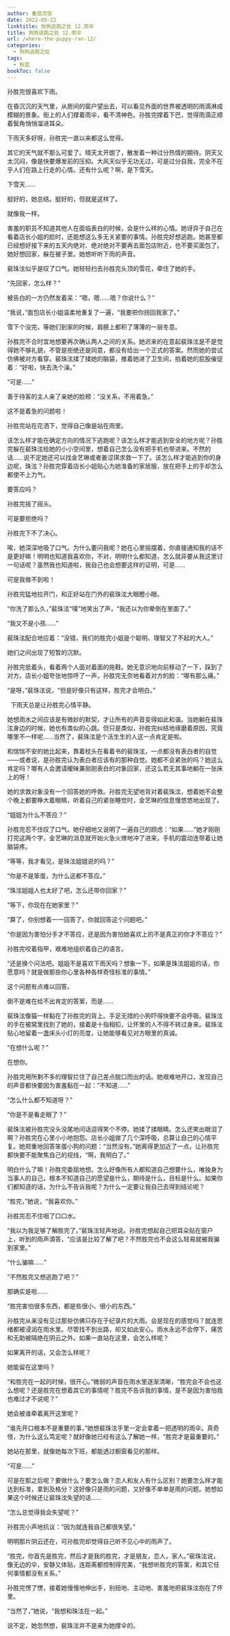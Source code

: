 ```yaml
---
author: 番茄烫饭
date: 2022-05-22
linktitle: 狗狗逃跑之处 12.雨伞
title: 狗狗逃跑之处 12.雨伞
url: /where-the-puppy-ran-12/
categories:
  - 狗狗逃跑之处
tags:
  - 粉蓝
bookToc: false
---
```


孙胜完很喜欢下雨。

<!--more-->

在昏沉沉的天气里，从房间的窗户望出去，可以看见外面的世界被透明的雨滴淋成模糊的景象。街上的人们撑着雨伞，看不清神色。孙胜完撑着下巴，觉得雨滴正顺着鬓角悄悄溜进耳朵。

下雨天多好呀，孙胜完一直以来都这么觉得。

其它的天气就不那么可爱了。晴天太开朗了，散发着一种过分热情的期待。阴天又太沉闷，像是快要爆发前的压抑。大风天似乎无功无过，可是过分自我，完全不在乎人们在路上行走的心情。还有什么呢？啊，是下雪天。

下雪天……

挺好的，她总结。挺好的，但就是这样了。

就像我一样。

害羞的职员不知道其他人在面临表白的时候，会是什么样的心情。她讶异于自己在看着店长小姐的脸时，还能想这么多无关紧要的事情。孙胜完好想逃跑。她甚至都已经想好接下来的五天内绝对、绝对绝对不要再去面包店附近，也不要买面包了。她好想回家，躲在被子里。她想听听下雨的声音。

裴珠泫似乎是叹了口气。她轻轻扫去孙胜完头顶的雪花，牵住了她的手。

“先回家，怎么样？”

被告白的一方仍然发着呆：“嗯，嗯……嗯？你说什么？”

“我说，”面包店长小姐温柔地重复了一遍，“我要把你拐回我家了。”
 


雪下个没完，等她们到家的时候，肩膀上都积了薄薄的一层冬意。

孙胜完不合时宜地想要再次确认两人之间的关系。她迟来的在意起裴珠泫是不是觉得她不够礼貌，不管是拒绝还是同意，都没有给出一个正式的答案。然而她的尝试仿佛被对方看穿。裴珠泫揉了揉她的脑袋，推着她进了卫生间，拍着她的屁股催促着：“好啦，快去洗个澡。”

“可是……”

善于待客的主人亲了亲她的脸颊：“没关系，不用着急。”

这不是着急的问题啦！

孙胜完站在花洒下，觉得自己像是站在雨里。

该怎么样才能在确定方向的情况下逃跑呢？该怎么样才能逃到安全的地方呢？孙胜完躲在裴珠泫给她的小小空间里，想着自己怎么没有把手机也带进来。不然的话……说不定她还可以找金艺琳或者姜涩琪求救一下了。该怎么样才能逃到你的身边呢，珠泫？孙胜完穿着店长小姐贴心为她准备的家居服，放在把手上的手却怎么都使不上力气。

要答应吗？

孙胜完摇了摇头。

可是要拒绝吗？

孙胜完下不了决心。

唉，她深深地吸了口气。为什么要问我呢？她在心里摇摆着，你直接通知我的话不是更好嘛！明明也知道我喜欢你，不对，明明什么都知道，怎么就非要从我这里讨一句话呢？虽然我也知道啦，我自己也会想要这样的证明，可是……

可是我做不到啦！

孙胜完猛地拉开门，和正好站在门外的裴珠泫大眼瞪小眼。

“你洗了那么久，”裴珠泫“噗”地笑出了声，“我还以为你晕倒在里面了。”

“我又不是小孩……”

裴珠泫配合地应着：“没错，我们的胜完小姐是个聪明、理智又了不起的大人。”

她们之间出现了短暂的沉默。

孙胜完低着头，看着两个人面对着面的拖鞋。她无意识地向前移动了一下，踩到了对方。店长小姐夸张地惊呼了一声，孙胜完无奈地看着对方的脸：“哪有那么痛。”

“是呀，”裴珠泫说，“但是好像只有这样，胜完才会明白。”


 
下雨天总是让孙胜完心情平静。

她想雨水之间应该是有微妙的默契，才让所有的声音变得如此和谐。当她躺在裴珠泫身边的时候，她也有类似的心跳。但只是类似，孙胜完纠结地琢磨着原因，究竟哪里不一样呢……当然了，裴珠泫是个活生生的人这一点肯定是啦。

和惴惴不安的她比起来，靠着枕头在看着书的裴珠泫，一点都没有表白者的自觉——或者说，是孙胜完认为表白者应该有的那种自觉。她都不会紧张的吗？她这么肯定吗？哪有人会邀请暧昧兼刚刚表白的对象回家，还这么若无其事地躺在一张床上的呀！

她的求救对象没有一个回答她的呼救。孙胜完无望地背对着裴珠泫，想着她不会整个晚上都要睁大着眼睛，听着自己的紧张睡觉时，金艺琳的信息慢悠悠地出现了。

“姐姐为什么不答应？”

孙胜完忍不住叹了口气。她仔细地又说明了一遍自己的顾虑：“如果……”她才刚刚打完这两个字，金艺琳的消息就开始火急火燎地冲了进来，手机的震动连带着让她脑袋疼。

“等等，我才看见，是珠泫姐姐说的吗？”

“你是不是笨蛋，为什么这都不答应。”

“珠泫姐姐人也太好了吧，怎么还带你回家？”

“等下，你现在在她家里？”

“算了，你别想着一一回答了，你就回答这个问题吧。”

“你是因为害怕分手才不答应，还是因为害怕她喜欢上的不是真正的你才不答应？”

孙胜完咬着指甲，艰难地组织着自己的语言。

“还是换个问法吧。姐姐不是喜欢下雨天吗？想象一下，如果是珠泫姐姐的话，你愿意吗？就是做那些你心里各种各样奇怪标准的事情。”

这个问题有点难以回答。

倒不是难在给不出肯定的答案，而是……

裴珠泫像猫一样黏在了孙胜完的背上。手足无措的小狗吓得快要不会呼吸。裴珠泫的手在被窝里找到了她的，接着是十指相扣，让怀里的人不得不转过身来。裴珠泫贴心地留着一盏床头小灯的亮度，让她能够看见对方眼里的真诚。

“在想什么呢？”

在想你。

孙胜完用所剩不多的理智拦住了自己差点脱口而出的话。她艰难地开口，发现自己的声音都快要因为害羞黏在一起：“不知道……”

“怎么什么都不知道呀？”

“你是不是看走眼了？”

裴珠泫被孙胜完没头没尾地问话逗得笑个不停。她揉了揉眼睛。怎么还笑出眼泪了啊？孙胜完在心里小小地抱怨。店长小姐做了几个深呼吸，总算让自己的心情平复。她郑重地回答笨蛋小狗的问题：“当然没有。”她离得更加近了一点，让孙胜完都快要不能聚焦自己的视线，“啊，我明白了。”

明白什么了嘛！孙胜完委屈地想。怎么好像所有人都知道自己想要什么，唯独身为当事人的自己，根本不知道自己的愿望是什么，期待是什么，目标是什么。如果你们都知道的话，为什么不告诉我呢？为什么一定要让我自己去得到结论呢？

“胜完，”她说，“我喜欢你。”

孙胜完忍不住咽了口口水。

“我以为我足够了解胜完了。”裴珠泫轻声地说。孙胜完想起自己把耳朵贴在窗户上，听到的雨声滴答，“应该是比较了解了吧？不然胜完也不会这么轻易就被我骗到家里。”

“什么骗嘛……”

“不然胜完又想逃跑了吧？”

那确实是啦……

“胜完害怕很多东西，都是些很小、很小的东西。”

孙胜完从来没有见过那些仿佛只存在于纪录片的大雨。会是现在的感觉吗？就连思绪都被浸润在雨水里。尽管找不到出路，却又如此安心。雨水永远不会停下，痛苦和无助被隔绝在阴云之外。如果一直站在这里，会怎么样呢？

如果离开的话，又会怎么样呢？

她能留在这里吗？

“和胜完在一起的时候，很开心。”微弱的声音在雨水里逐渐清晰，“胜完会不会也这么想呢？还是胜完在想着其它的事情呢？胜完不告诉我的事情，是不是因为害怕我也难过才不说呢？”

她会被谁牵着离开这里呢？

“谁先开口根本不是重要的事，”她想裴珠泫手里一定会拿着一把透明的雨伞。真奇怪，为什么这么笃定呢？就好像她已经有这么了解她一样，“胜完才是最重要的。”

她站在那里，就像她每次下班，都能透过橱窗看见的那样。

“可是……”

可是在那之后呢？要做什么？要怎么做？恋人和友人有什么区别？她要怎么样才能达到标准，拿到及格分？这好像只是雨的问题，又好像不单单是雨的问题。她想如果这个时候还让裴珠泫失望的话……

“怎么总觉得我会失望呢？”

孙胜完小声地抗议：“因为就连我自己都很失望。”

明明那片阴云还在，可孙胜完却觉得自己听不见心中的雨声了。

“胜完，你首先是胜完，然后才是我的胜完，才是朋友，恋人，家人。”裴珠泫说，像无边的伞，安静又体贴，连距离都控制得完美，“我想听胜完的答案，和其它任何事情都没有关系。”

孙胜完愣了愣，接着她慢慢地伸出手，别扭地、主动地、害羞地把裴珠泫抱在了怀里。
 


“当然了，”她说，“我想和珠泫在一起。”
 


说不定，她忽然想，裴珠泫并不是来为她撑伞的。
